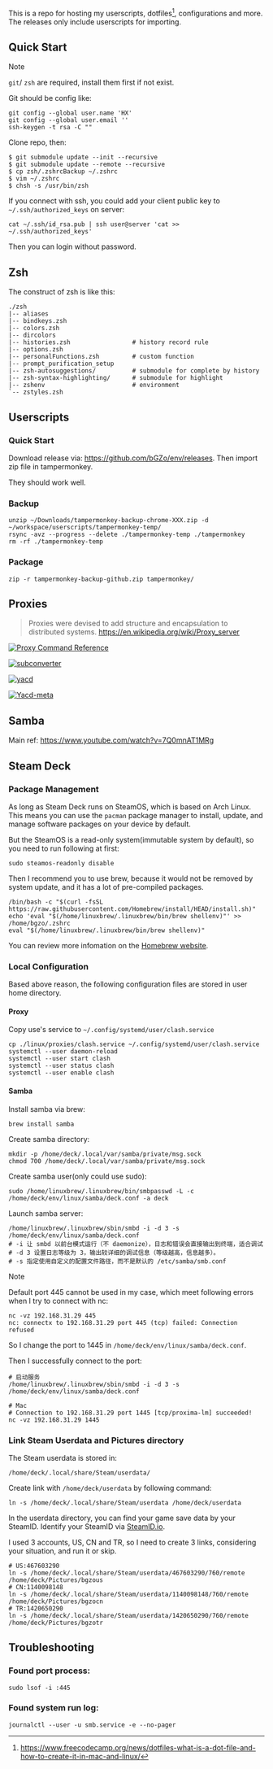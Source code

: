 This is a repo for hosting my userscripts, dotfiles[^DOTFILES_INTRO], configurations and more. The releases only include userscripts for importing.

[^DOTFILES_INTRO]: https://www.freecodecamp.org/news/dotfiles-what-is-a-dot-file-and-how-to-create-it-in-mac-and-linux/


## Quick Start

> [!NOTE]
> `git`/ `zsh` are required, install them first if not exist.

Git should be config like:

```shell
git config --global user.name 'HX'
git config --global user.email ''
ssh-keygen -t rsa -C ""
```

Clone repo, then:

```shell
$ git submodule update --init --recursive
$ git submodule update --remote --recursive 
$ cp zsh/.zshrcBackup ~/.zshrc
$ vim ~/.zshrc
$ chsh -s /usr/bin/zsh
```

If you connect with ssh, you could add your client public key to `~/.ssh/authorized_keys` on server:

```shell
cat ~/.ssh/id_rsa.pub | ssh user@server 'cat >> ~/.ssh/authorized_keys'
```

Then you can login without password.  


## Zsh

The construct of zsh is like this:

```shell
./zsh
|-- aliases
|-- bindkeys.zsh
|-- colors.zsh
|-- dircolors
|-- histories.zsh                 # history record rule
|-- options.zsh
|-- personalFunctions.zsh         # custom function
|-- prompt_purification_setup
|-- zsh-autosuggestions/          # submodule for complete by history
|-- zsh-syntax-highlighting/      # submodule for highlight
|-- zshenv                        # environment
`-- zstyles.zsh
```


## Userscripts

### Quick Start

Download release via: https://github.com/bGZo/env/releases. Then import zip file in tampermonkey. 

They should work well.

### Backup

```shell
unzip ~/Downloads/tampermonkey-backup-chrome-XXX.zip -d ~/workspace/userscripts/tampermonkey-temp/
rsync -avz --progress --delete ./tampermonkey-temp ./tampermonkey
rm -rf ./tampermonkey-temp
```

### Package

```shell
zip -r tampermonkey-backup-github.zip tampermonkey/
```

## Proxies

> Proxies were devised to add structure and encapsulation to distributed systems.
> https://en.wikipedia.org/wiki/Proxy_server

[![Proxy Command Reference](https://github-readme-stats.vercel.app/api/gist?id=82a76ecbebf81b556a1d20a91a6bd21a&bg_color=00000000)](https://gist.github.com/bGZo/82a76ecbebf81b556a1d20a91a6bd21a)

[![subconverter](https://github-readme-stats.vercel.app/api/pin/?username=tindy2013&repo=subconverter&bg_color=00000000)](https://github.com/tindy2013/subconverter)

[![yacd](https://github-readme-stats.vercel.app/api/pin/?username=haishanh&repo=yacd&bg_color=00000000)](https://github.com/haishanh/yacd)

[![Yacd-meta](https://github-readme-stats.vercel.app/api/pin/?username=MetaCubeX&repo=Yacd-meta&bg_color=00000000)](https://github.com/MetaCubeX/Yacd-meta)


## Samba

Main ref: https://www.youtube.com/watch?v=7Q0mnAT1MRg

## Steam Deck

### Package Management

As long as Steam Deck runs on SteamOS, which is based on Arch Linux. This means you can use the `pacman` package manager to install, update, and manage software packages on your device by default.

But the SteamOS is a read-only system(immutable system by default), so you need to run following at first:

```shell
sudo steamos-readonly disable
```

Then I recommend you to use brew, because it would not be removed by system update, and it has a lot of pre-compiled packages.

```shell
/bin/bash -c "$(curl -fsSL https://raw.githubusercontent.com/Homebrew/install/HEAD/install.sh)"
echo 'eval "$(/home/linuxbrew/.linuxbrew/bin/brew shellenv)"' >> /home/bgzo/.zshrc
eval "$(/home/linuxbrew/.linuxbrew/bin/brew shellenv)"
```

You can review more infomation on the [Homebrew website](https://brew.sh/).

### Local Configuration

Based above reason, the following configuration files are stored in user home directory.

#### Proxy

Copy use's service to `~/.config/systemd/user/clash.service`

```shell
cp ./linux/proxies/clash.service ~/.config/systemd/user/clash.service
systemctl --user daemon-reload
systemctl --user start clash
systemctl --user status clash
systemctl --user enable clash
```

#### Samba

Install samba via brew:

```shell
brew install samba
```

Create samba directory:

```shell
mkdir -p /home/deck/.local/var/samba/private/msg.sock
chmod 700 /home/deck/.local/var/samba/private/msg.sock
```

Create samba user(only could use sudo):

```shell
sudo /home/linuxbrew/.linuxbrew/bin/smbpasswd -L -c /home/deck/env/linux/samba/deck.conf -a deck
```

Launch samba server:

```shell
/home/linuxbrew/.linuxbrew/sbin/smbd -i -d 3 -s /home/deck/env/linux/samba/deck.conf
# -i 让 smbd 以前台模式运行（不 daemonize），日志和错误会直接输出到终端，适合调试
# -d 3 设置日志等级为 3，输出较详细的调试信息（等级越高，信息越多）。
# -s 指定使用自定义的配置文件路径，而不是默认的 /etc/samba/smb.conf
```

> [!NOTE]
> Default port 445 cannot be used in my case, which meet following errors when I try to connect with nc:

```shell
nc -vz 192.168.31.29 445
nc: connectx to 192.168.31.29 port 445 (tcp) failed: Connection refused
```

So I change the port to 1445 in `/home/deck/env/linux/samba/deck.conf`.

Then I successfully connect to the port:

```shell
# 启动服务
/home/linuxbrew/.linuxbrew/sbin/smbd -i -d 3 -s /home/deck/env/linux/samba/deck.conf 

# Mac
# Connection to 192.168.31.29 port 1445 [tcp/proxima-lm] succeeded!
nc -vz 192.168.31.29 1445
```

### Link Steam Userdata and Pictures directory

The Steam userdata is stored in:

```shell
/home/deck/.local/share/Steam/userdata/
```

Create link with `/home/deck/userdata` by following command:

```shell
ln -s /home/deck/.local/share/Steam/userdata /home/deck/userdata
```

In the userdata directory, you can find your game save data by your SteamID. Identify your SteamID via [SteamID.io](https://steamid.io/).

I used 3 accounts, US, CN and TR, so I need to create 3 links, considering your situation, and run it or skip.

```shell
# US:467603290
ln -s /home/deck/.local/share/Steam/userdata/467603290/760/remote /home/deck/Pictures/bgzous
# CN:1140098148
ln -s /home/deck/.local/share/Steam/userdata/1140098148/760/remote /home/deck/Pictures/bgzocn
# TR:1420650290
ln -s /home/deck/.local/share/Steam/userdata/1420650290/760/remote /home/deck/Pictures/bgzotr
```

## Troubleshooting

### Found port process:

```shell
sudo lsof -i :445
```

### Found system run log:

```shell
journalctl --user -u smb.service -e --no-pager
```


